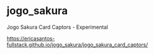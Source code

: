 # jogo_sakura
Jogo Sakura Card Captors - Experimental

https://ericasantos-fullstack.github.io/jogo_sakura/jogo_sakura_card_captors/
